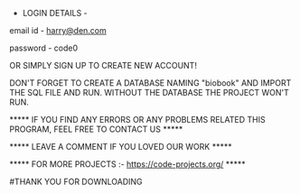 - LOGIN DETAILS -

email id - harry@den.com

password - code0

OR SIMPLY SIGN UP TO CREATE NEW ACCOUNT!

DON'T FORGET TO CREATE A DATABASE NAMING "biobook" AND IMPORT THE SQL FILE AND RUN.
WITHOUT THE DATABASE THE PROJECT WON'T RUN.

***** IF YOU FIND ANY ERRORS OR ANY PROBLEMS RELATED THIS PROGRAM, FEEL FREE TO CONTACT US *****  


***** LEAVE A COMMENT IF YOU LOVED OUR WORK *****


***** FOR MORE PROJECTS :- https://code-projects.org/ *****



#THANK YOU FOR DOWNLOADING
